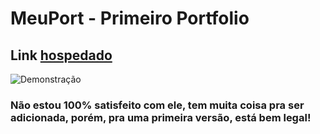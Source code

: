 # MeuPort - Primeiro Portfolio

## Link [hospedado]

![Demonstração](https://user-images.githubusercontent.com/81701584/128215302-81fed204-f902-4846-a88c-151ac92bf6f5.png)

### Não estou 100% satisfeito com ele, tem muita coisa pra ser adicionada, porém, pra uma primeira versão, está bem legal!

[hospedado]: https://meuport.com/
